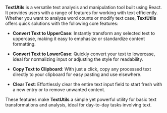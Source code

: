 **TextUtils** is a versatile text analysis and manipulation tool built using React. It provides users with a range of features for working with text efficiently. Whether you want to analyze word counts or modify text case, **TextUtils** offers quick solutions with the following core features:

- **Convert Text to UpperCase**: Instantly transform any selected text to uppercase, making it easy to emphasize or standardize content formatting.
  
- **Convert Text to LowerCase**: Quickly convert your text to lowercase, ideal for normalizing input or adjusting the style for readability.
  
- **Copy Text to Clipboard**: With just a click, copy any processed text directly to your clipboard for easy pasting and use elsewhere.

- **Clear Text**: Effortlessly clear the entire text input field to start fresh with a new entry or to remove unwanted content.

These features make **TextUtils** a simple yet powerful utility for basic text transformations and analysis, ideal for day-to-day tasks involving text.
